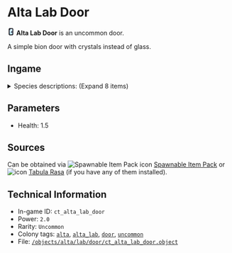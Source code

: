 # Alta Lab Door

<img src="https://raw.githubusercontent.com/Ceterai/Enternia/main/objects/alta/lab/door/icon.png" alt="Alta Lab Door icon" loading="lazy" height="16px" width="auto" /> **Alta Lab Door** is an uncommon door.

A simple bion door with crystals instead of glass.

## Ingame

<details markdown="1"><summary>Species descriptions: (Expand 8 items)</summary>

- Alta: A basic see-through door to cancel out all the noises on the other side!
- Apex: This door is rather secure.
- Avian: Very sturdy for a basic door.
- Floran: Floran hide behind door. Jump out. Ssstab!
- Glitch: Approving. A useful door.
- Human: A sturdy titanium door.
- Hylotl: A robust titanium door.
- Novakid: Now this is a sturdy lookin' door!

</details>

## Parameters

- Health: 1.5

## Sources

Can be obtained via <img src="https://raw.githubusercontent.com/Silverfeelin/Starbound-SpawnableItemPack/master/interface/sip/iconSmall.png" alt="Spawnable Item Pack icon" width="18" height="14"/> [Spawnable Item Pack](https://steamcommunity.com/sharedfiles/filedetails/?id=733665104) or <img src="https://steamuserimages-a.akamaihd.net/ugc/263843960696222713/3EC9A7C005541F7D577EBCB8C5736B4EFC9973D6/" alt="icon" width="8" height="12"/> [Tabula Rasa](https://community.playstarbound.com/resources/the-tabula-rasa.3222/) (if you have any of them installed).

## Technical Information

- In-game ID: `ct_alta_lab_door`
- Power: `2.0`
- Rarity: `Uncommon`
- Colony tags: [`alta`](https://ceterai.github.io/MyEnternia/Wiki/Tags/Alta), [`alta_lab`](https://ceterai.github.io/MyEnternia/Wiki/Tags/AltaLab), [`door`](https://ceterai.github.io/MyEnternia/Wiki/Tags/Door), [`uncommon`](https://ceterai.github.io/MyEnternia/Wiki/Tags/Uncommon)
- File: [`/objects/alta/lab/door/ct_alta_lab_door.object`](https://github.com/Ceterai/Enternia/blob/main/objects/alta/lab/door/ct_alta_lab_door.object)
